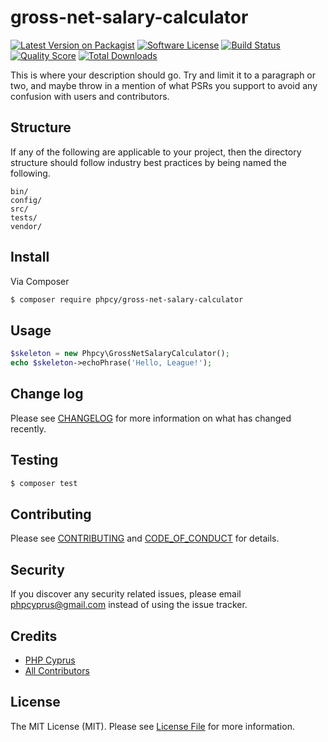 # gross-net-salary-calculator

[![Latest Version on Packagist][ico-version]][link-packagist]
[![Software License][ico-license]](LICENSE.md)
[![Build Status][ico-travis]][link-travis]
[![Quality Score][ico-code-quality]][link-code-quality]
[![Total Downloads][ico-downloads]][link-downloads]

This is where your description should go. Try and limit it to a paragraph or two, and maybe throw in a mention of what
PSRs you support to avoid any confusion with users and contributors.

## Structure

If any of the following are applicable to your project, then the directory structure should follow industry best practices by being named the following.

```
bin/        
config/
src/
tests/
vendor/
```


## Install

Via Composer

``` bash
$ composer require phpcy/gross-net-salary-calculator
```

## Usage

``` php
$skeleton = new Phpcy\GrossNetSalaryCalculator();
echo $skeleton->echoPhrase('Hello, League!');
```

## Change log

Please see [CHANGELOG](CHANGELOG.md) for more information on what has changed recently.

## Testing

``` bash
$ composer test
```

## Contributing

Please see [CONTRIBUTING](CONTRIBUTING.md) and [CODE_OF_CONDUCT](CODE_OF_CONDUCT.md) for details.

## Security

If you discover any security related issues, please email phpcyprus@gmail.com instead of using the issue tracker.

## Credits

- [PHP Cyprus][link-author]
- [All Contributors][link-contributors]

## License

The MIT License (MIT). Please see [License File](LICENSE.md) for more information.

[ico-version]: https://img.shields.io/packagist/v/phpcy/gross-net-salary-calculator.svg?style=flat-square
[ico-license]: https://img.shields.io/badge/license-MIT-brightgreen.svg?style=flat-square
[ico-travis]: https://img.shields.io/travis/phpcy/gross-net-salary-calculator/master.svg?style=flat-square
[ico-code-quality]: https://img.shields.io/scrutinizer/g/phpcy/gross-net-salary-calculator.svg?style=flat-square
[ico-downloads]: https://img.shields.io/packagist/dt/phpcy/gross-net-salary-calculator.svg?style=flat-square

[link-packagist]: https://packagist.org/packages/phpcy/gross-net-salary-calculator
[link-travis]: https://travis-ci.org/phpcy/gross-net-salary-calculator
[link-scrutinizer]: https://scrutinizer-ci.com/g/phpcy/gross-net-salary-calculator/code-structure
[link-code-quality]: https://scrutinizer-ci.com/g/phpcy/gross-net-salary-calculator
[link-downloads]: https://packagist.org/packages/phpcy/gross-net-salary-calculator
[link-author]: https://github.com/phpcy
[link-contributors]: ../../contributors
